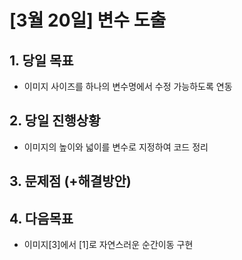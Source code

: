 # [3월 20일] 변수 도출

## 1. 당일 목표

- 이미지 사이즈를 하나의 변수명에서 수정 가능하도록 연동

## 2. 당일 진행상황

- 이미지의 높이와 넓이를 변수로 지정하여 코드 정리

## 3. 문제점 (+해결방안)

## 4. 다음목표

- 이미지[3]에서 [1]로 자연스러운 순간이동 구현
